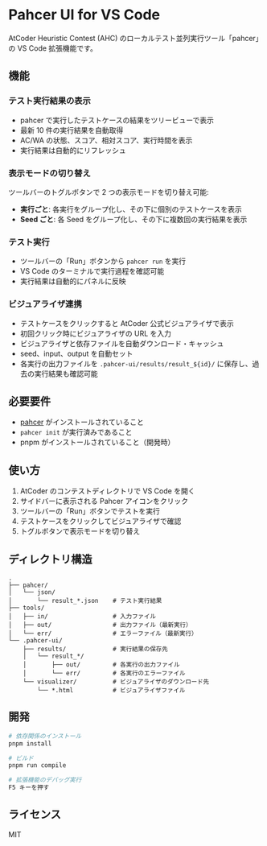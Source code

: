 # Pahcer UI for VS Code

AtCoder Heuristic Contest (AHC) のローカルテスト並列実行ツール「pahcer」の VS Code 拡張機能です。

## 機能

### テスト実行結果の表示

- pahcer で実行したテストケースの結果をツリービューで表示
- 最新 10 件の実行結果を自動取得
- AC/WA の状態、スコア、相対スコア、実行時間を表示
- 実行結果は自動的にリフレッシュ

### 表示モードの切り替え

ツールバーのトグルボタンで 2 つの表示モードを切り替え可能:

- **実行ごと**: 各実行をグループ化し、その下に個別のテストケースを表示
- **Seed ごと**: 各 Seed をグループ化し、その下に複数回の実行結果を表示

### テスト実行

- ツールバーの「Run」ボタンから `pahcer run` を実行
- VS Code のターミナルで実行過程を確認可能
- 実行結果は自動的にパネルに反映

### ビジュアライザ連携

- テストケースをクリックすると AtCoder 公式ビジュアライザで表示
- 初回クリック時にビジュアライザの URL を入力
- ビジュアライザと依存ファイルを自動ダウンロード・キャッシュ
- seed、input、output を自動セット
- 各実行の出力ファイルを `.pahcer-ui/results/result_${id}/` に保存し、過去の実行結果も確認可能

## 必要要件

- [pahcer](https://github.com/terry-u16/pahcer) がインストールされていること
- `pahcer init` が実行済みであること
- pnpm がインストールされていること（開発時）

## 使い方

1. AtCoder のコンテストディレクトリで VS Code を開く
2. サイドバーに表示される Pahcer アイコンをクリック
3. ツールバーの「Run」ボタンでテストを実行
4. テストケースをクリックしてビジュアライザで確認
5. トグルボタンで表示モードを切り替え

## ディレクトリ構造

```
.
├── pahcer/
│   └── json/
│       └── result_*.json    # テスト実行結果
├── tools/
│   ├── in/                  # 入力ファイル
│   ├── out/                 # 出力ファイル（最新実行）
│   └── err/                 # エラーファイル（最新実行）
└── .pahcer-ui/
    ├── results/             # 実行結果の保存先
    │   └── result_*/
    │       ├── out/         # 各実行の出力ファイル
    │       └── err/         # 各実行のエラーファイル
    └── visualizer/          # ビジュアライザのダウンロード先
        └── *.html           # ビジュアライザファイル
```

## 開発

```bash
# 依存関係のインストール
pnpm install

# ビルド
pnpm run compile

# 拡張機能のデバッグ実行
F5 キーを押す
```

## ライセンス

MIT
